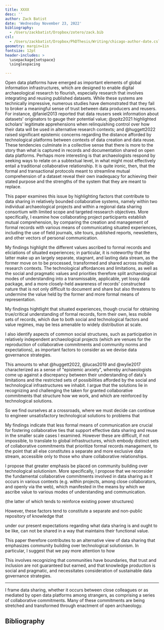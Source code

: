 ```yaml
---
title: XXXX
desc: ''
author: Zack Batist
date: 'Wednesday November 23, 2022'
bibliography:
  - /Users/zackbatist/Dropbox/zotero/zack.bib
csl:
  - /Users/zackbatist/Dropbox/PhDThesis/Writing/chicago-author-date.csl
geometry: margin=1in
fontsize: 12pt
header-includes: >
  \usepackage{setspace}
  \singlespacing

---
```


Open data platforms have emerged as important elements of global information infrastructures, which are designed to enable digital archaeological research to flourish, especially research that involves integrating and reusing published datasets. While these systems are technically impressive, numerous studies have demonstrated that they fail to broker a meaningful sense of trust between data producers and reusers. For instance, @faniel2013 reported that data reusers seek information about datasets' originators to gauge their potential value; @opitz2021 highlighted scholars' legitimate apprehensions when relinquishing control over how their data will be used in alternative research contexts; and @huggett2022 raised significant epistemic concerns regarding the distance afforded by technological platforms between contexts of data creation and data reuse. These tendencies culminate in a collective sense that there is more to the story than what is captured in records and documentation shared on open data platforms. Perhaps more interesting is that archaeologists respond by seeking ways to relate on a subtextual level, in what might most effectively entail a traditional collaborative relationship. It is quite ironic, then, that the formal and transactional protocols meant to streamline mutual comprehension of a dataset reveal their own inadequacy for achieving their stated purpose and the strengths of the system that they are meant to replace.

This paper examines this issue by highlighting factors that contribute to data sharing in relatively bounded collaborative systems, namely within two individual archaeological projects and within a regional data sharing consortium with limited scope and targeted ressearch objectives. More specifically, I examine how collaborating project participants establish mutual comprehension, by comparing the creation and management of formal records with various means of communicating situated experiences, including the use of field journals, site tours, published reports, newsletters, and other vectors of personal communication.

My findings highlight the different values ascribed to formal records and eliciations of situated experiences; in particular, it is noteworthy that the latter make up an largely separate, stagnant, and lasting data stream, as the former move on to be processed, transformed and shared across multiple research contexts. The technological affordances and limitations, as well as the social and pragmatic values and priorities therefore split archaeological modes of understanding into a transmissable, applicable, yet lossy data package, and a more closely-held awareness of records' constructed nature that is not only difficult to document and share but also threatens to undermine the value held by the former and more formal means of representation.


My findings hightlight that situated experiences, though crucial for obtaining true/critical understanding of formal records, form their own, less mobile sets of records, which due to both social and technological factors and value regimes, may be less amenable to widely distribution at scale.

I also identify aspects of common social structures, such as participation in relatively independent archaeological projects (which are venues for the reproduction of collaborative commitments and community norms and expectations), as important factors to consider as we devise data governance strategies.

This amounts to what @huggett2022, @lucas2019 and @wylie2017 characterized as a sense of "epistemic anxiety", whereby archaeologists come up against a discrepancy between their understanding of data's limitations and the restricted sets of possibilities afforded by the social and technological infrastructures we inhabit. I argue that the solutions lie in recognizing and challenging the taken for granted collaborative commitments that structure how we work, and which are reinforced by technological solutions.


So we find ourselves at a crossroads, where we must decide can continue to engineer unsatisfactory technological solutions to problems that 



My findings indicate that less formal means of communication are crucial for fostering collaborative ties that support effective data sharing and reuse in the smaller scale cases I examined. However these are difficult, if not impossible, to translate to global infrastructures, which embody distinct sets of collaborative commitments that prioritize formal records management, to the point that all else constitutes a separate and more exclusive data stream, accessible only to those who share collaborative relationships.

I propose that greater emphasis be placed on community building over technological solutionism. More specifically, I propose that we reconsider the fundamental collaborative commitments involved in data sharing as it occurs in various contexts (e.g. within projects, among close collaborators, and openly via the web), which manifested in the means by which we ascribe value to various modes of understanding and communication.



(the latter of which tends to reinforce existing power structures)

However, these factors tend to constitute a separate and non-public repository of knowledge that

under our present expectations regarding what data sharing is and ought to be like, can not be shared in a way that maintains their functional value.

This paper therefore contributes to an alternative view of data sharing that emphasizes community building over technological solutionism. In particular, I suggest that we pay more attention to how

This involves recognizing that communities have boundaries, that trust and inclusion are not guaranteed but earned, and that knowledge production is social and pragmatic, and necessitates consideration of sustainable data governance strategies.

---

I frame data sharing, whether it occurs between close colleagues or as mediated by open data platforms among strangers, as comprising a series of collaborative commitments. Many of these commitments are being stretched and transformed through enactment of open archaeology.

## Bibliography
